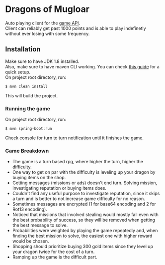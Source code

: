 # Dragons of Mugloar

Auto playing client for the [game API](https://dragonsofmugloar.com/).\
Client can reliably get past 1000 points and is able to play indefinetly without ever losing with some frequency.
 

## Installation

Make sure to have JDK 1.8 installed.\
Also, make sure to have maven CLI working. You can check [this guide](https://www.baeldung.com/install-maven-on-windows-linux-mac) for a quick setup.\
On project root directory, run:
```
$ mvn clean install
```
This will build the project.

### Running the game
On project root directory, run:
```
$ mvn spring-boot:run
```
Check console for turn to turn notification until it finishes the game.

### Game Breakdown

- The game is a turn based rpg, where higher the turn, higher the difficulty.
- One way to get on par with the difficulty is leveling up your dragon by buying items on the shop.
- Getting messages (missions or ads) doesn't end turn. Solving mission, investigating reputation or buying items does.
- Couldn't find any useful purpose to investigate reputation, since it skips a turn and is better to not increase game difficulty for no reason.
- Sometimes messages are encrypted (1 for base64 encoding and 2 for Rot13 encoding).
- Noticed that missions that involved stealing would mostly fail even with the best probability of success, so they will be removed when getting the best message to solve.
- Probabilities were weighted by playing the game repeatedly and, when finding the best mission to solve, the easiest one with higher reward would be chosen.
- Shopping should prioritize buying 300 gold items since they level up your dragon twice for the cost of a turn.
- Ramping up the game is the difficult part.